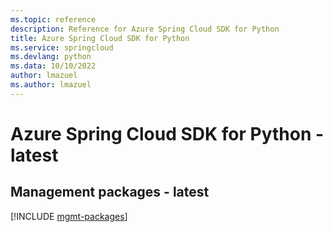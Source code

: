 ```yaml
---
ms.topic: reference
description: Reference for Azure Spring Cloud SDK for Python
title: Azure Spring Cloud SDK for Python
ms.service: springcloud
ms.devlang: python
ms.data: 10/10/2022
author: lmazuel
ms.author: lmazuel
---
```

# Azure Spring Cloud SDK for Python - latest

## Management packages - latest
[!INCLUDE [mgmt-packages](spring-cloud-mgmt-index.md)]